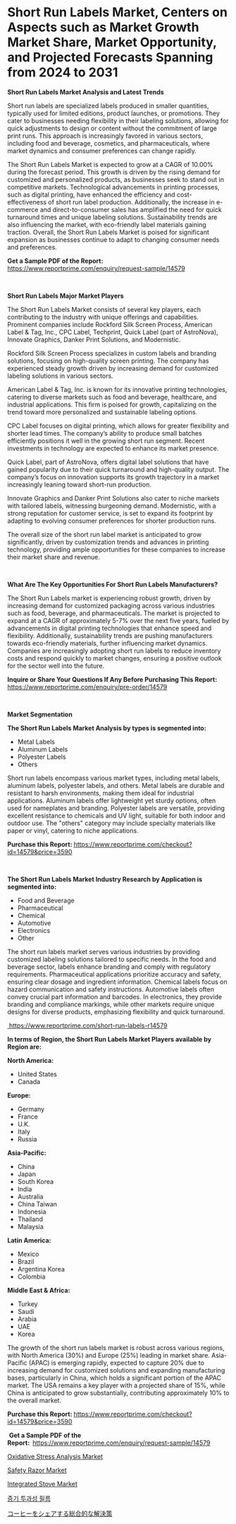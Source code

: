 <p><h1>Short Run Labels Market, Centers on Aspects such as Market Growth Market Share, Market Opportunity, and Projected Forecasts Spanning from 2024 to 2031</h1></p><p><strong>Short Run Labels Market Analysis and Latest Trends</strong></p>
<p><p>Short run labels are specialized labels produced in smaller quantities, typically used for limited editions, product launches, or promotions. They cater to businesses needing flexibility in their labeling solutions, allowing for quick adjustments to design or content without the commitment of large print runs. This approach is increasingly favored in various sectors, including food and beverage, cosmetics, and pharmaceuticals, where market dynamics and consumer preferences can change rapidly.</p><p>The Short Run Labels Market is expected to grow at a CAGR of 10.00% during the forecast period. This growth is driven by the rising demand for customized and personalized products, as businesses seek to stand out in competitive markets. Technological advancements in printing processes, such as digital printing, have enhanced the efficiency and cost-effectiveness of short run label production. Additionally, the increase in e-commerce and direct-to-consumer sales has amplified the need for quick turnaround times and unique labeling solutions. Sustainability trends are also influencing the market, with eco-friendly label materials gaining traction. Overall, the Short Run Labels Market is poised for significant expansion as businesses continue to adapt to changing consumer needs and preferences.</p></p>
<p><strong>Get a Sample PDF of the Report:&nbsp;</strong> <a href="https://www.reportprime.com/enquiry/request-sample/14579">https://www.reportprime.com/enquiry/request-sample/14579</a></p>
<p>&nbsp;</p>
<p><strong>Short Run Labels Major Market Players</strong></p>
<p><p>The Short Run Labels Market consists of several key players, each contributing to the industry with unique offerings and capabilities. Prominent companies include Rockford Silk Screen Process, American Label & Tag, Inc., CPC Label, Techprint, Quick Label (part of AstroNova), Innovate Graphics, Danker Print Solutions, and Modernistic. </p><p>Rockford Silk Screen Process specializes in custom labels and branding solutions, focusing on high-quality screen printing. The company has experienced steady growth driven by increasing demand for customized labeling solutions in various sectors.</p><p>American Label & Tag, Inc. is known for its innovative printing technologies, catering to diverse markets such as food and beverage, healthcare, and industrial applications. This firm is poised for growth, capitalizing on the trend toward more personalized and sustainable labeling options.</p><p>CPC Label focuses on digital printing, which allows for greater flexibility and shorter lead times. The company’s ability to produce small batches efficiently positions it well in the growing short run segment. Recent investments in technology are expected to enhance its market presence.</p><p>Quick Label, part of AstroNova, offers digital label solutions that have gained popularity due to their quick turnaround and high-quality output. The company’s focus on innovation supports its growth trajectory in a market increasingly leaning toward short-run production.</p><p>Innovate Graphics and Danker Print Solutions also cater to niche markets with tailored labels, witnessing burgeoning demand. Modernistic, with a strong reputation for customer service, is set to expand its footprint by adapting to evolving consumer preferences for shorter production runs.</p><p>The overall size of the short run label market is anticipated to grow significantly, driven by customization trends and advances in printing technology, providing ample opportunities for these companies to increase their market share and revenue.</p></p>
<p>&nbsp;</p>
<p><strong>What Are The Key Opportunities For Short Run Labels Manufacturers?</strong></p>
<p><p>The Short Run Labels market is experiencing robust growth, driven by increasing demand for customized packaging across various industries such as food, beverage, and pharmaceuticals. The market is projected to expand at a CAGR of approximately 5-7% over the next five years, fueled by advancements in digital printing technologies that enhance speed and flexibility. Additionally, sustainability trends are pushing manufacturers towards eco-friendly materials, further influencing market dynamics. Companies are increasingly adopting short run labels to reduce inventory costs and respond quickly to market changes, ensuring a positive outlook for the sector well into the future.</p></p>
<p><strong>Inquire or Share Your Questions If Any Before Purchasing This Report:</strong> <a href="https://www.reportprime.com/enquiry/pre-order/14579">https://www.reportprime.com/enquiry/pre-order/14579</a></p>
<p>&nbsp;</p>
<p><strong>Market Segmentation</strong></p>
<p><strong>The Short Run Labels Market Analysis by types is segmented into:</strong></p>
<p><ul><li>Metal Labels</li><li>Aluminum Labels</li><li>Polyester Labels</li><li>Others</li></ul></p>
<p><p>Short run labels encompass various market types, including metal labels, aluminum labels, polyester labels, and others. Metal labels are durable and resistant to harsh environments, making them ideal for industrial applications. Aluminum labels offer lightweight yet sturdy options, often used for nameplates and branding. Polyester labels are versatile, providing excellent resistance to chemicals and UV light, suitable for both indoor and outdoor use. The "others" category may include specialty materials like paper or vinyl, catering to niche applications.</p></p>
<p><strong>Purchase this Report:&nbsp;</strong><a href="https://www.reportprime.com/checkout?id=14579&price=3590">https://www.reportprime.com/checkout?id=14579&price=3590</a></p>
<p>&nbsp;</p>
<p><strong>The Short Run Labels Market Industry Research by Application is segmented into:</strong></p>
<p><ul><li>Food and Beverage</li><li>Pharmaceutical</li><li>Chemical</li><li>Automotive</li><li>Electronics</li><li>Other</li></ul></p>
<p><p>The short run labels market serves various industries by providing customized labeling solutions tailored to specific needs. In the food and beverage sector, labels enhance branding and comply with regulatory requirements. Pharmaceutical applications prioritize accuracy and safety, ensuring clear dosage and ingredient information. Chemical labels focus on hazard communication and safety instructions. Automotive labels often convey crucial part information and barcodes. In electronics, they provide branding and compliance markings, while other markets require unique designs for diverse products, emphasizing flexibility and quick turnaround.</p></p>
<p><a href="https://www.reportprime.com/short-run-labels-r14579">&nbsp;https://www.reportprime.com/short-run-labels-r14579</a></p>
<p><strong>In terms of Region, the Short Run Labels Market Players available by Region are:</strong></p>
<p>
    <p> <strong> North America: </strong>
        <ul>
            <li>United States</li>
            <li>Canada</li>
        </ul>
        </p> 
    <p> <strong> Europe: </strong>
        <ul>
            <li>Germany</li>
            <li>France</li>
            <li>U.K.</li>
            <li>Italy</li>
            <li>Russia</li>
        </ul>
        </p> 
    <p> <strong> Asia-Pacific: </strong>
        <ul>
            <li>China</li>
            <li>Japan</li>
            <li>South Korea</li>
            <li>India</li>
            <li>Australia</li>
            <li>China Taiwan</li>
            <li>Indonesia</li>
            <li>Thailand</li>
            <li>Malaysia</li>
        </ul>
        </p> 
    <p> <strong> Latin America: </strong>
        <ul>
            <li>Mexico</li>
            <li>Brazil</li>
            <li>Argentina Korea</li>
            <li>Colombia</li>
        </ul>
        </p> 
    <p> <strong> Middle East & Africa: </strong>
        <ul>
            <li>Turkey</li>
            <li>Saudi</li>
            <li>Arabia</li>
            <li>UAE</li>
            <li>Korea</li>
        </ul>
    </p>
    </p>
<p><p>The growth of the short run labels market is robust across various regions, with North America (30%) and Europe (25%) leading in market share. Asia-Pacific (APAC) is emerging rapidly, expected to capture 20% due to increasing demand for customized solutions and expanding manufacturing bases, particularly in China, which holds a significant portion of the APAC market. The USA remains a key player with a projected share of 15%, while China is anticipated to grow substantially, contributing approximately 10% to the overall market.</p></p>
<p><strong>Purchase this Report: </strong><a href="https://www.reportprime.com/checkout?id=14579&price=3590">https://www.reportprime.com/checkout?id=14579&price=3590</a></p>
<p>&nbsp;<strong>Get a Sample PDF of the Report:&nbsp;&nbsp;</strong><a href="https://www.reportprime.com/enquiry/request-sample/14579">https://www.reportprime.com/enquiry/request-sample/14579</a></p>
<p><strong></strong></p>
<p><p><a href="https://www.linkedin.com/pulse/market-insights-global-oxidative-stress-analysis-forecast-innovation-ygale?trackingId=oo7nyaFsQKiCcFzvHUwtFA%3D%3D">Oxidative Stress Analysis Market</a></p><p><a href="https://medium.com/@eliyamanson4561/the-global-safety-razor-market-is-projected-to-experience-an-annual-growth-rate-of-10-1-eb5fef9ab03c">Safety Razor Market</a></p><p><a href="https://medium.com/@eliyamanson4561/the-global-integrated-stove-market-is-projected-to-experience-an-annual-growth-rate-of-8-4-e6f52adf1ba0">Integrated Stove Market</a></p><p><a href="https://medium.com/@mujgankortalih/%EC%84%B8%EA%B3%84-vapor-permeable-film-market-%EC%9D%80-2024%EC%97%90%EC%84%9C-2031%EB%A1%9C-%EC%97%B0%ED%8F%89%EA%B7%A0-%EC%A6%9D%EA%B0%80%EC%9C%A8%EC%9D%84-%EB%B3%B4%EC%9D%BC-%EA%B2%83%EC%9C%BC%EB%A1%9C-%EC%98%88%EC%83%81%EB%90%A9%EB%8B%88%EB%8B%A4-d0d1f09a79b9">증기 투과성 필름</a></p><p><a href="https://medium.com/@erlenegcfeenan/overall-solution-of-sharing-coffee-4898b5cb0310">コーヒーをシェアする総合的な解決策</a></p></p>
